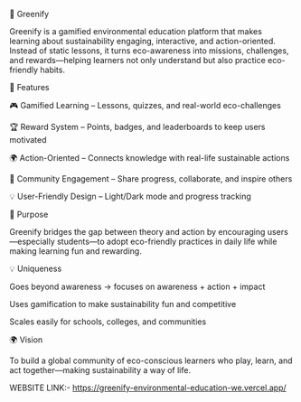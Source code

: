 🌱 Greenify

Greenify is a gamified environmental education platform that makes learning about sustainability engaging, interactive, and action-oriented. Instead of static lessons, it turns eco-awareness into missions, challenges, and rewards—helping learners not only understand but also practice eco-friendly habits.

🚀 Features

🎮 Gamified Learning – Lessons, quizzes, and real-world eco-challenges

🏆 Reward System – Points, badges, and leaderboards to keep users motivated

🌍 Action-Oriented – Connects knowledge with real-life sustainable actions

👥 Community Engagement – Share progress, collaborate, and inspire others

💡 User-Friendly Design – Light/Dark mode and progress tracking

🎯 Purpose

Greenify bridges the gap between theory and action by encouraging users—especially students—to adopt eco-friendly practices in daily life while making learning fun and rewarding.

💡 Uniqueness

Goes beyond awareness → focuses on awareness + action + impact

Uses gamification to make sustainability fun and competitive

Scales easily for schools, colleges, and communities

🌍 Vision

To build a global community of eco-conscious learners who play, learn, and act together—making sustainability a way of life.

WEBSITE LINK:- https://greenify-environmental-education-we.vercel.app/

